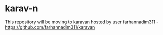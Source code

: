 # karav-n

This repository will be moving to karavan hosted by user farhannadim311 - https://github.com/farhannadim311/karavan
